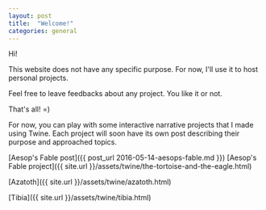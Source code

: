 ```yaml
---
layout: post
title:  "Welcome!"
categories: general
---
```

Hi!

This website does not have any specific purpose. For now, I'll use it to host personal projects.

Feel free to leave feedbacks about any project. You like it or not.

That's all! =)

For now, you can play with some interactive narrative projects that I made using Twine. Each project will soon have its own post describing their purpose and approached topics.

[Aesop's Fable post]({{ post_url 2016-05-14-aesops-fable.md }})
[Aesop's Fable project]({{ site.url }}/assets/twine/the-tortoise-and-the-eagle.html)

[Azatoth]({{ site.url }}/assets/twine/azatoth.html)

[Tibia]({{ site.url }}/assets/twine/tibia.html)
